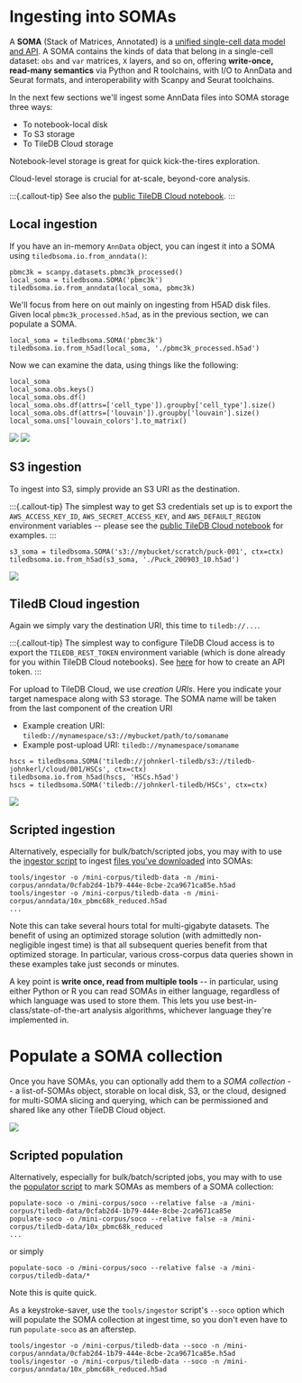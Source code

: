 # Ingesting into SOMAs

A **SOMA** (Stack of Matrices, Annotated) is a [unified single-cell data model and API](https://github.com/single-cell-data/SOMA). A SOMA contains the kinds of data that belong in a single-cell dataset: `obs` and `var` matrices, `X` layers, and so on, offering **write-once, read-many semantics** via Python and R toolchains, with I/O to AnnData and Seurat formats, and interoperability with Scanpy and Seurat toolchains.

In the next few sections we'll ingest some AnnData files into SOMA storage three ways:

* To notebook-local disk
* To S3 storage
* To TileDB Cloud storage

Notebook-level storage is great for quick kick-the-tires exploration.

Cloud-level storage is crucial for at-scale, beyond-core analysis.

:::{.callout-tip}
See also the
[public TileDB Cloud notebook](https://cloud.tiledb.com/notebooks/details/johnkerl-tiledb/33c4fe81-d15f-43cd-a588-5c277cf70cb6/preview).
:::

## Local ingestion

If you have an in-memory `AnnData` object, you can ingest it into a SOMA using `tiledbsoma.io.from_anndata()`:

```
pbmc3k = scanpy.datasets.pbmc3k_processed()
local_soma = tiledbsoma.SOMA('pbmc3k')
tiledbsoma.io.from_anndata(local_soma, pbmc3k)
```

We'll focus from here on out mainly on ingesting from H5AD disk files.  Given local
`pbmc3k_processed.h5ad`, as in the previous section, we can populate a SOMA.

```
local_soma = tiledbsoma.SOMA('pbmc3k')
tiledbsoma.io.from_h5ad(local_soma, './pbmc3k_processed.h5ad')
```

Now we can examine the data, using things like the following:

```
local_soma
local_soma.obs.keys()
local_soma.obs.df()
local_soma.obs.df(attrs=['cell_type']).groupby['cell_type'].size()
local_soma.obs.df(attrs=['louvain']).groupby['louvain'].size()
local_soma.uns['louvain_colors'].to_matrix()
```

![](images/local-inspect-1.png)
![](images/local-inspect-2.png)

## S3 ingestion

To ingest into S3, simply provide an S3 URI as the destination.

:::{.callout-tip}
The simplest way to get S3 credentials set up is to export the `AWS_ACCESS_KEY_ID`,
`AWS_SECRET_ACCESS_KEY`, and `AWS_DEFAULT_REGION` environment variables -- please see the
[public TileDB Cloud notebook](https://cloud.tiledb.com/notebooks/details/johnkerl-tiledb/33c4fe81-d15f-43cd-a588-5c277cf70cb6/preview) for examples.
:::

```
s3_soma = tiledbsoma.SOMA('s3://mybucket/scratch/puck-001', ctx=ctx)
tiledbsoma.io.from_h5ad(s3_soma, './Puck_200903_10.h5ad')
```

![](images/s3-inspect.png)

## TiledB Cloud ingestion

Again we simply vary the destination URI, this time to `tiledb://...`.

:::{.callout-tip}
The simplest way to configure TileDB Cloud access is to export the `TILEDB_REST_TOKEN` environment
variable (which is done already for you within TileDB Cloud notebooks).  See
[here](https://docs.tiledb.com/cloud/how-to/account/create-api-tokens) for how to create an API token.
:::

For upload to TileDB Cloud, we use _creation URIs_. Here you indicate your target namespace along with S3 storage. The SOMA name will be taken from the last component of the creation URI

* Example creation URI: `tiledb://mynamespace/s3://mybucket/path/to/somaname`
* Example post-upload URI: `tiledb://mynamespace/somaname`

```
hscs = tiledbsoma.SOMA('tiledb://johnkerl-tiledb/s3://tiledb-johnkerl/cloud/001/HSCs', ctx=ctx)
tiledbsoma.io.from_h5ad(hscs, 'HSCs.h5ad')
hscs = tiledbsoma.SOMA('tiledb://johnkerl-tiledb/HSCs', ctx=ctx)
```

![](images/tiledb-cloud-inspect.png)

## Scripted ingestion

Alternatively, especially for bulk/batch/scripted jobs, you may with to use the [ingestor script](../tools/ingestor) to ingest [files you've downloaded](obtaining-data-files.md) into SOMAs:

```
tools/ingestor -o /mini-corpus/tiledb-data -n /mini-corpus/anndata/0cfab2d4-1b79-444e-8cbe-2ca9671ca85e.h5ad
tools/ingestor -o /mini-corpus/tiledb-data -n /mini-corpus/anndata/10x_pbmc68k_reduced.h5ad
...
```

Note this can take several hours total for multi-gigabyte datasets. The benefit of using an
optimized storage solution (with admittedly non-negligible ingest time) is that all subsequent
queries benefit from that optimized storage. In particular, various cross-corpus data queries shown
in these examples take just seconds or minutes.

A key point is **write once, read from multiple tools** -- in particular, using either Python or R
you can read SOMAs in either language, regardless of which language was used to store them. This
lets you use best-in-class/state-of-the-art analysis algorithms, whichever language they're
implemented in.

# Populate a SOMA collection

Once you have SOMAs, you can optionally add them to a _SOMA collection_ -- a list-of-SOMAs object,
storable on local disk, S3, or the cloud, designed for multi-SOMA slicing and querying, which can be
permissioned and shared like any other TileDB Cloud object.

![](images/soco-inspect.png)

## Scripted population

Alternatively, especially for bulk/batch/scripted jobs, you may with to use the [populator script](../tools/populate-soco) to mark SOMAs as members of a SOMA collection:

```
populate-soco -o /mini-corpus/soco --relative false -a /mini-corpus/tiledb-data/0cfab2d4-1b79-444e-8cbe-2ca9671ca85e
populate-soco -o /mini-corpus/soco --relative false -a /mini-corpus/tiledb-data/10x_pbmc68k_reduced
...
```

or simply

```
populate-soco -o /mini-corpus/soco --relative false -a /mini-corpus/tiledb-data/*
```

Note this is quite quick.

As a keystroke-saver, use the `tools/ingestor` script's `--soco` option which will populate the SOMA
collection at ingest time, so you don't even have to run `populate-soco` as an afterstep.

```
tools/ingestor -o /mini-corpus/tiledb-data --soco -n /mini-corpus/anndata/0cfab2d4-1b79-444e-8cbe-2ca9671ca85e.h5ad
tools/ingestor -o /mini-corpus/tiledb-data --soco -n /mini-corpus/anndata/10x_pbmc68k_reduced.h5ad
```
